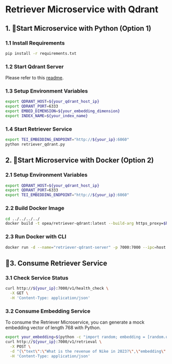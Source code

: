 # Retriever Microservice with Qdrant

## 1. 🚀Start Microservice with Python (Option 1)

### 1.1 Install Requirements

```bash
pip install -r requirements.txt
```

### 1.2 Start Qdrant Server

Please refer to this [readme](../../../../vectorstores/src/qdrant/README.md).

### 1.3 Setup Environment Variables

```bash
export QDRANT_HOST=${your_qdrant_host_ip}
export QDRANT_PORT=6333
export EMBED_DIMENSION=${your_embedding_dimension}
export INDEX_NAME=${your_index_name}
```

### 1.4 Start Retriever Service

```bash
export TEI_EMBEDDING_ENDPOINT="http://${your_ip}:6060"
python retriever_qdrant.py
```

## 2. 🚀Start Microservice with Docker (Option 2)

### 2.1 Setup Environment Variables

```bash
export QDRANT_HOST=${your_qdrant_host_ip}
export QDRANT_PORT=6333
export TEI_EMBEDDING_ENDPOINT="http://${your_ip}:6060"
```

### 2.2 Build Docker Image

```bash
cd ../../../../
docker build -t opea/retriever-qdrant:latest --build-arg https_proxy=$https_proxy --build-arg http_proxy=$http_proxy -f comps/retrievers/qdrant/haystack/Dockerfile .
```

### 2.3 Run Docker with CLI

```bash
docker run -d --name="retriever-qdrant-server" -p 7000:7000 --ipc=host -e http_proxy=$http_proxy -e https_proxy=$https_proxy -e TEI_EMBEDDING_ENDPOINT=$TEI_EMBEDDING_ENDPOINT -e QDRANT_HOST=$QDRANT_HOST -e QDRANT_PORT=$QDRANT_PORT opea/retriever-qdrant:latest
```

## 🚀3. Consume Retriever Service

### 3.1 Check Service Status

```bash
curl http://${your_ip}:7000/v1/health_check \
  -X GET \
  -H 'Content-Type: application/json'
```

### 3.2 Consume Embedding Service

To consume the Retriever Microservice, you can generate a mock embedding vector of length 768 with Python.

```bash
export your_embedding=$(python -c "import random; embedding = [random.uniform(-1, 1) for _ in range(768)]; print(embedding)")
curl http://${your_ip}:7000/v1/retrieval \
  -X POST \
  -d "{\"text\":\"What is the revenue of Nike in 2023?\",\"embedding\":${your_embedding}}" \
  -H 'Content-Type: application/json'
```

